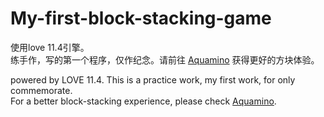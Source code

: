 # My-first-block-stacking-game
使用love 11.4引擎。  
练手作，写的第一个程序，仅作纪念。请前往 [Aquamino](https://github.com/Team-Blanker/Aquamino) 获得更好的方块体验。

powered by LOVE 11.4.
This is a practice work, my first work, for only commemorate.  
For a better block-stacking experience, please check [Aquamino](https://github.com/Team-Blanker/Aquamino).
